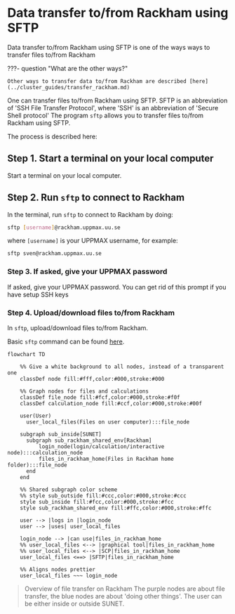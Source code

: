 # Data transfer to/from Rackham using SFTP

Data transfer to/from Rackham using SFTP
is one of the ways ways to transfer files to/from Rackham

???- question "What are the other ways?"

    Other ways to transfer data to/from Rackham are described [here](../cluster_guides/transfer_rackham.md)

One can transfer files to/from Rackham using SFTP.
SFTP is an abbreviation of 'SSH File Transfer Protocol',
where 'SSH' is an abbreviation of 'Secure Shell protocol'
The program `sftp` allows you to transfer files to/from Rackham using SFTP.

The process is described here:

## Step 1. Start a terminal on your local computer

Start a terminal on your local computer.

## Step 2. Run `sftp` to connect to Rackham

In the terminal, run `sftp` to connect to Rackham by doing:

```bash
sftp [username]@rackham.uppmax.uu.se
```

where `[username]` is your UPPMAX username, for example:

```bash
sftp sven@rackham.uppmax.uu.se
```

### Step 3. If asked, give your UPPMAX password

If asked, give your UPPMAX password.
You can get rid of this prompt if you have setup SSH keys

### Step 4. Upload/download files to/from Rackham

In `sftp`, upload/download files to/from Rackham.

Basic `sftp` command can be found [here](../software/sftp.md).

```mermaid
flowchart TD

    %% Give a white background to all nodes, instead of a transparent one
    classDef node fill:#fff,color:#000,stroke:#000

    %% Graph nodes for files and calculations
    classDef file_node fill:#fcf,color:#000,stroke:#f0f
    classDef calculation_node fill:#ccf,color:#000,stroke:#00f

    user(User)
      user_local_files(Files on user computer):::file_node

    subgraph sub_inside[SUNET]
      subgraph sub_rackham_shared_env[Rackham]
          login_node(login/calculation/interactive node):::calculation_node
          files_in_rackham_home(Files in Rackham home folder):::file_node
      end
    end

    %% Shared subgraph color scheme
    %% style sub_outside fill:#ccc,color:#000,stroke:#ccc
    style sub_inside fill:#fcc,color:#000,stroke:#fcc
    style sub_rackham_shared_env fill:#ffc,color:#000,stroke:#ffc

    user --> |logs in |login_node
    user --> |uses| user_local_files

    login_node --> |can use|files_in_rackham_home
    %% user_local_files <--> |graphical tool|files_in_rackham_home
    %% user_local_files <--> |SCP|files_in_rackham_home
    user_local_files <==> |SFTP|files_in_rackham_home

    %% Aligns nodes prettier
    user_local_files ~~~ login_node
```

> Overview of file transfer on Rackham
> The purple nodes are about file transfer,
> the blue nodes are about 'doing other things'.
> The user can be either inside or outside SUNET.
